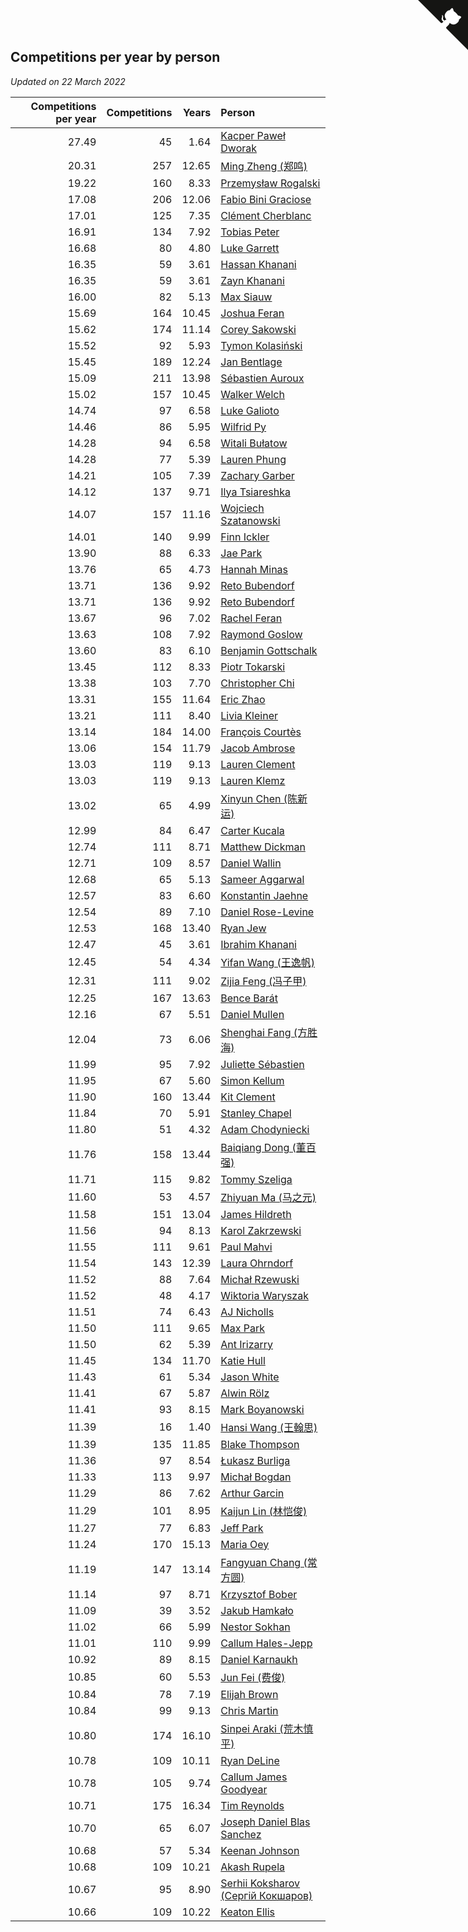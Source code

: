 ## Competitions per year by person

*Updated on 22 March 2022*

| Competitions per year | Competitions | Years | Person |
| ---: | ---: | ---: | :--- |
| 27.49 | 45 | 1.64 | [Kacper Paweł Dworak](https://www.worldcubeassociation.org/persons/2020DWOR01) |
| 20.31 | 257 | 12.65 | [Ming Zheng (郑鸣)](https://www.worldcubeassociation.org/persons/2009ZHEN11) |
| 19.22 | 160 | 8.33 | [Przemysław Rogalski](https://www.worldcubeassociation.org/persons/2013ROGA02) |
| 17.08 | 206 | 12.06 | [Fabio Bini Graciose](https://www.worldcubeassociation.org/persons/2010GRAC02) |
| 17.01 | 125 | 7.35 | [Clément Cherblanc](https://www.worldcubeassociation.org/persons/2014CHER05) |
| 16.91 | 134 | 7.92 | [Tobias Peter](https://www.worldcubeassociation.org/persons/2014PETE03) |
| 16.68 | 80 | 4.80 | [Luke Garrett](https://www.worldcubeassociation.org/persons/2017GARR05) |
| 16.35 | 59 | 3.61 | [Hassan Khanani](https://www.worldcubeassociation.org/persons/2018KHAN26) |
| 16.35 | 59 | 3.61 | [Zayn Khanani](https://www.worldcubeassociation.org/persons/2018KHAN28) |
| 16.00 | 82 | 5.13 | [Max Siauw](https://www.worldcubeassociation.org/persons/2017SIAU02) |
| 15.69 | 164 | 10.45 | [Joshua Feran](https://www.worldcubeassociation.org/persons/2011FERA01) |
| 15.62 | 174 | 11.14 | [Corey Sakowski](https://www.worldcubeassociation.org/persons/2011SAKO01) |
| 15.52 | 92 | 5.93 | [Tymon Kolasiński](https://www.worldcubeassociation.org/persons/2016KOLA02) |
| 15.45 | 189 | 12.24 | [Jan Bentlage](https://www.worldcubeassociation.org/persons/2010BENT01) |
| 15.09 | 211 | 13.98 | [Sébastien Auroux](https://www.worldcubeassociation.org/persons/2008AURO01) |
| 15.02 | 157 | 10.45 | [Walker Welch](https://www.worldcubeassociation.org/persons/2011WELC01) |
| 14.74 | 97 | 6.58 | [Luke Galioto](https://www.worldcubeassociation.org/persons/2015GALI02) |
| 14.46 | 86 | 5.95 | [Wilfrid Py](https://www.worldcubeassociation.org/persons/2016PYWI01) |
| 14.28 | 94 | 6.58 | [Witali Bułatow](https://www.worldcubeassociation.org/persons/2015BUAT01) |
| 14.28 | 77 | 5.39 | [Lauren Phung](https://www.worldcubeassociation.org/persons/2016PHUN02) |
| 14.21 | 105 | 7.39 | [Zachary Garber](https://www.worldcubeassociation.org/persons/2014GARB01) |
| 14.12 | 137 | 9.71 | [Ilya Tsiareshka](https://www.worldcubeassociation.org/persons/2012TERE01) |
| 14.07 | 157 | 11.16 | [Wojciech Szatanowski](https://www.worldcubeassociation.org/persons/2011SZAT01) |
| 14.01 | 140 | 9.99 | [Finn Ickler](https://www.worldcubeassociation.org/persons/2012ICKL01) |
| 13.90 | 88 | 6.33 | [Jae Park](https://www.worldcubeassociation.org/persons/2015PARK24) |
| 13.76 | 65 | 4.73 | [Hannah Minas](https://www.worldcubeassociation.org/persons/2017MINA04) |
| 13.71 | 136 | 9.92 | [Reto Bubendorf](https://www.worldcubeassociation.org/persons/2012BUBE01) |
| 13.71 | 136 | 9.92 | [Reto Bubendorf](https://www.worldcubeassociation.org/persons/2012BUBE01) |
| 13.67 | 96 | 7.02 | [Rachel Feran](https://www.worldcubeassociation.org/persons/2015FERA01) |
| 13.63 | 108 | 7.92 | [Raymond Goslow](https://www.worldcubeassociation.org/persons/2014GOSL01) |
| 13.60 | 83 | 6.10 | [Benjamin Gottschalk](https://www.worldcubeassociation.org/persons/2016GOTT01) |
| 13.45 | 112 | 8.33 | [Piotr Tokarski](https://www.worldcubeassociation.org/persons/2013TOKA01) |
| 13.38 | 103 | 7.70 | [Christopher Chi](https://www.worldcubeassociation.org/persons/2014CHIC01) |
| 13.31 | 155 | 11.64 | [Eric Zhao](https://www.worldcubeassociation.org/persons/2010ZHAO19) |
| 13.21 | 111 | 8.40 | [Livia Kleiner](https://www.worldcubeassociation.org/persons/2013KLEI03) |
| 13.14 | 184 | 14.00 | [François Courtès](https://www.worldcubeassociation.org/persons/2008COUR01) |
| 13.06 | 154 | 11.79 | [Jacob Ambrose](https://www.worldcubeassociation.org/persons/2010AMBR01) |
| 13.03 | 119 | 9.13 | [Lauren Clement](https://www.worldcubeassociation.org/persons/2013KLEM01) |
| 13.03 | 119 | 9.13 | [Lauren Klemz](https://www.worldcubeassociation.org/persons/2013KLEM01) |
| 13.02 | 65 | 4.99 | [Xinyun Chen (陈新运)](https://www.worldcubeassociation.org/persons/2017CHEN36) |
| 12.99 | 84 | 6.47 | [Carter Kucala](https://www.worldcubeassociation.org/persons/2015KUCA01) |
| 12.74 | 111 | 8.71 | [Matthew Dickman](https://www.worldcubeassociation.org/persons/2013DICK01) |
| 12.71 | 109 | 8.57 | [Daniel Wallin](https://www.worldcubeassociation.org/persons/2013WALL03) |
| 12.68 | 65 | 5.13 | [Sameer Aggarwal](https://www.worldcubeassociation.org/persons/2017AGGA01) |
| 12.57 | 83 | 6.60 | [Konstantin Jaehne](https://www.worldcubeassociation.org/persons/2015JAEH01) |
| 12.54 | 89 | 7.10 | [Daniel Rose-Levine](https://www.worldcubeassociation.org/persons/2015ROSE01) |
| 12.53 | 168 | 13.40 | [Ryan Jew](https://www.worldcubeassociation.org/persons/2008JEWR01) |
| 12.47 | 45 | 3.61 | [Ibrahim Khanani](https://www.worldcubeassociation.org/persons/2018KHAN27) |
| 12.45 | 54 | 4.34 | [Yifan Wang (王逸帆)](https://www.worldcubeassociation.org/persons/2017WANY29) |
| 12.31 | 111 | 9.02 | [Zijia Feng (冯子甲)](https://www.worldcubeassociation.org/persons/2013FENG02) |
| 12.25 | 167 | 13.63 | [Bence Barát](https://www.worldcubeassociation.org/persons/2008BARA01) |
| 12.16 | 67 | 5.51 | [Daniel Mullen](https://www.worldcubeassociation.org/persons/2016MULL04) |
| 12.04 | 73 | 6.06 | [Shenghai Fang (方胜海)](https://www.worldcubeassociation.org/persons/2016FANG01) |
| 11.99 | 95 | 7.92 | [Juliette Sébastien](https://www.worldcubeassociation.org/persons/2014SEBA01) |
| 11.95 | 67 | 5.60 | [Simon Kellum](https://www.worldcubeassociation.org/persons/2016KELL12) |
| 11.90 | 160 | 13.44 | [Kit Clement](https://www.worldcubeassociation.org/persons/2008CLEM01) |
| 11.84 | 70 | 5.91 | [Stanley Chapel](https://www.worldcubeassociation.org/persons/2016CHAP04) |
| 11.80 | 51 | 4.32 | [Adam Chodyniecki](https://www.worldcubeassociation.org/persons/2017CHOD02) |
| 11.76 | 158 | 13.44 | [Baiqiang Dong (董百强)](https://www.worldcubeassociation.org/persons/2008DONG06) |
| 11.71 | 115 | 9.82 | [Tommy Szeliga](https://www.worldcubeassociation.org/persons/2012SZEL01) |
| 11.60 | 53 | 4.57 | [Zhiyuan Ma (马之元)](https://www.worldcubeassociation.org/persons/2017MAZH04) |
| 11.58 | 151 | 13.04 | [James Hildreth](https://www.worldcubeassociation.org/persons/2009HILD01) |
| 11.56 | 94 | 8.13 | [Karol Zakrzewski](https://www.worldcubeassociation.org/persons/2014ZAKR01) |
| 11.55 | 111 | 9.61 | [Paul Mahvi](https://www.worldcubeassociation.org/persons/2012MAHV01) |
| 11.54 | 143 | 12.39 | [Laura Ohrndorf](https://www.worldcubeassociation.org/persons/2009OHRN01) |
| 11.52 | 88 | 7.64 | [Michał Rzewuski](https://www.worldcubeassociation.org/persons/2014RZEW01) |
| 11.52 | 48 | 4.17 | [Wiktoria Waryszak](https://www.worldcubeassociation.org/persons/2018WARY01) |
| 11.51 | 74 | 6.43 | [AJ Nicholls](https://www.worldcubeassociation.org/persons/2015NICH04) |
| 11.50 | 111 | 9.65 | [Max Park](https://www.worldcubeassociation.org/persons/2012PARK03) |
| 11.50 | 62 | 5.39 | [Ant Irizarry](https://www.worldcubeassociation.org/persons/2016IRIZ02) |
| 11.45 | 134 | 11.70 | [Katie Hull](https://www.worldcubeassociation.org/persons/2010HULL01) |
| 11.43 | 61 | 5.34 | [Jason White](https://www.worldcubeassociation.org/persons/2016WHIT16) |
| 11.41 | 67 | 5.87 | [Alwin Rölz](https://www.worldcubeassociation.org/persons/2016ROLZ01) |
| 11.41 | 93 | 8.15 | [Mark Boyanowski](https://www.worldcubeassociation.org/persons/2014BOYA01) |
| 11.39 | 16 | 1.40 | [Hansi Wang (王翰思)](https://www.worldcubeassociation.org/persons/2020WANG19) |
| 11.39 | 135 | 11.85 | [Blake Thompson](https://www.worldcubeassociation.org/persons/2010THOM03) |
| 11.36 | 97 | 8.54 | [Łukasz Burliga](https://www.worldcubeassociation.org/persons/2013BURL01) |
| 11.33 | 113 | 9.97 | [Michał Bogdan](https://www.worldcubeassociation.org/persons/2012BOGD01) |
| 11.29 | 86 | 7.62 | [Arthur Garcin](https://www.worldcubeassociation.org/persons/2014GARC27) |
| 11.29 | 101 | 8.95 | [Kaijun Lin (林恺俊)](https://www.worldcubeassociation.org/persons/2013LINK01) |
| 11.27 | 77 | 6.83 | [Jeff Park](https://www.worldcubeassociation.org/persons/2015PARK08) |
| 11.24 | 170 | 15.13 | [Maria Oey](https://www.worldcubeassociation.org/persons/2007OEYM01) |
| 11.19 | 147 | 13.14 | [Fangyuan Chang (常方圆)](https://www.worldcubeassociation.org/persons/2009CHAN04) |
| 11.14 | 97 | 8.71 | [Krzysztof Bober](https://www.worldcubeassociation.org/persons/2013BOBE01) |
| 11.09 | 39 | 3.52 | [Jakub Hamkało](https://www.worldcubeassociation.org/persons/2018HAMK01) |
| 11.02 | 66 | 5.99 | [Nestor Sokhan](https://www.worldcubeassociation.org/persons/2016SOKH01) |
| 11.01 | 110 | 9.99 | [Callum Hales-Jepp](https://www.worldcubeassociation.org/persons/2012HALE01) |
| 10.92 | 89 | 8.15 | [Daniel Karnaukh](https://www.worldcubeassociation.org/persons/2014KARN02) |
| 10.85 | 60 | 5.53 | [Jun Fei (费俊)](https://www.worldcubeassociation.org/persons/2016FEIJ02) |
| 10.84 | 78 | 7.19 | [Elijah Brown](https://www.worldcubeassociation.org/persons/2015BROW03) |
| 10.84 | 99 | 9.13 | [Chris Martin](https://www.worldcubeassociation.org/persons/2013MART03) |
| 10.80 | 174 | 16.10 | [Sinpei Araki (荒木慎平)](https://www.worldcubeassociation.org/persons/2006ARAK01) |
| 10.78 | 109 | 10.11 | [Ryan DeLine](https://www.worldcubeassociation.org/persons/2012DELI01) |
| 10.78 | 105 | 9.74 | [Callum James Goodyear](https://www.worldcubeassociation.org/persons/2012GOOD02) |
| 10.71 | 175 | 16.34 | [Tim Reynolds](https://www.worldcubeassociation.org/persons/2005REYN01) |
| 10.70 | 65 | 6.07 | [Joseph Daniel Blas Sanchez](https://www.worldcubeassociation.org/persons/2016SANC08) |
| 10.68 | 57 | 5.34 | [Keenan Johnson](https://www.worldcubeassociation.org/persons/2016JOHN30) |
| 10.68 | 109 | 10.21 | [Akash Rupela](https://www.worldcubeassociation.org/persons/2012RUPE01) |
| 10.67 | 95 | 8.90 | [Serhii Koksharov (Сергій Кокшаров)](https://www.worldcubeassociation.org/persons/2013KOKS01) |
| 10.66 | 109 | 10.22 | [Keaton Ellis](https://www.worldcubeassociation.org/persons/2012ELLI01) |


<a href="https://github.com/jonatanklosko/wca_statistics" class="github-corner" aria-label="View source on Github"><svg width="80" height="80" viewBox="0 0 250 250" style="fill:#151513; color:#fff; position: absolute; top: 0; border: 0; right: 0;" aria-hidden="true"><path d="M0,0 L115,115 L130,115 L142,142 L250,250 L250,0 Z"></path><path d="M128.3,109.0 C113.8,99.7 119.0,89.6 119.0,89.6 C122.0,82.7 120.5,78.6 120.5,78.6 C119.2,72.0 123.4,76.3 123.4,76.3 C127.3,80.9 125.5,87.3 125.5,87.3 C122.9,97.6 130.6,101.9 134.4,103.2" fill="currentColor" style="transform-origin: 130px 106px;" class="octo-arm"></path><path d="M115.0,115.0 C114.9,115.1 118.7,116.5 119.8,115.4 L133.7,101.6 C136.9,99.2 139.9,98.4 142.2,98.6 C133.8,88.0 127.5,74.4 143.8,58.0 C148.5,53.4 154.0,51.2 159.7,51.0 C160.3,49.4 163.2,43.6 171.4,40.1 C171.4,40.1 176.1,42.5 178.8,56.2 C183.1,58.6 187.2,61.8 190.9,65.4 C194.5,69.0 197.7,73.2 200.1,77.6 C213.8,80.2 216.3,84.9 216.3,84.9 C212.7,93.1 206.9,96.0 205.4,96.6 C205.1,102.4 203.0,107.8 198.3,112.5 C181.9,128.9 168.3,122.5 157.7,114.1 C157.9,116.9 156.7,120.9 152.7,124.9 L141.0,136.5 C139.8,137.7 141.6,141.9 141.8,141.8 Z" fill="currentColor" class="octo-body"></path></svg></a><style>.github-corner:hover .octo-arm{animation:octocat-wave 560ms ease-in-out}@keyframes octocat-wave{0%,100%{transform:rotate(0)}20%,60%{transform:rotate(-25deg)}40%,80%{transform:rotate(10deg)}}@media (max-width:500px){.github-corner:hover .octo-arm{animation:none}.github-corner .octo-arm{animation:octocat-wave 560ms ease-in-out}}</style>
